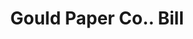 ---
doi: 10.7916/D88S620J
date_other: '1900'
date_other_textual: 1900-1909
form: printed ephemera
genre:
- Invoices
name:
- Gould Paper Co.
object_in_context_url: https://biggert.cul.columbia.edu/items/view/ave_biggert_00929
subject_hierarchical_geographic:
- Lyons Falls, New York, United States
subject_name:
- Gould Paper Co.
title: Gould Paper Co.. Bill
sort_title: Gould Paper Co.. Bill
call_number: ave_biggert_00929
coordinates:
- 43.61694444444444,-75.36166666666666
pid: ave_biggert_00929
identifiers: ave_biggert_00929
canvas_id: ldpd:396198
permalink: "/items/ave_biggert_00929/"
layout: iiif-image-page
---